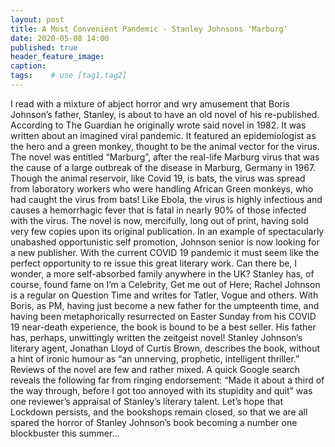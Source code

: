 ```yaml
---
layout: post
title: A Most Convenient Pandemic - Stanley Johnsons 'Marburg'
date: 2020-05-08 14:00
published: true
header_feature_image:
caption:
tags:    # use [tag1,tag2]
---
```

I read with a mixture of abject horror and wry amusement that Boris Johnson’s father, Stanley, is about to have an old novel of his re-published.
According to The Guardian he originally wrote said novel in 1982.
It was written about an imagined viral pandemic. It featured an epidemiologist as the hero and a green monkey, thought to be the animal vector for the virus.  The novel was entitled “Marburg”, after the real-life Marburg virus that was the cause of a large outbreak of the disease in Marburg, Germany in 1967. Though the animal reservoir, like Covid 19, is bats, the virus was spread from laboratory workers who were handling African Green monkeys, who had caught the virus from bats!
Like Ebola, the virus is highly infectious and causes a hemorrhagic fever that is fatal in nearly 90% of those infected with the virus.
 The novel is now, mercifully, long out of print, having sold very few copies upon its original publication. In an example of spectacularly unabashed opportunistic self promotion, Johnson senior is now looking for a new publisher. With the current COVID 19 pandemic it must seem like the perfect opportunity to re issue this great literary work. Can there be, I wonder, a more self-absorbed family anywhere in the UK?
Stanley has, of course, found fame on I’m a Celebrity, Get me out of Here; Rachel Johnson is a regular on Question Time and writes for Tatler, Vogue and others.
With Boris, as PM, having just become a new father for the umpteenth time, and having been metaphorically resurrected on Easter Sunday from his COVID 19 near-death experience, the book is bound to be a best seller.
His father has, perhaps, unwittingly written the zeitgeist novel!
Stanley Johnson’s literary agent, Jonathan Lloyd of Curtis Brown, describes the book, without a hint of ironic humour as “an unnerving, prophetic, intelligent thriller.”
Reviews of the novel are few and rather mixed. A quick Google search reveals the following far from ringing endorsement:
“Made it about a third of the way through, before I got too annoyed with its stupidity and quit” was one reviewer’s appraisal of Stanley’s literary talent.
Let’s hope that Lockdown persists, and the bookshops remain closed, so that we are all spared the horror of Stanley Johnson’s book becoming a number one blockbuster this summer…
